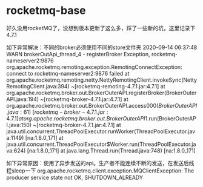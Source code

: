 # rocketmq-base
好久没用rocketMQ了，没想到版本更新了这么多，踩了一些新的坑，这里记录下 4.7.1

如下异常解决：不同的broker必须使用不同的store文件夹
2020-09-14 06:37:48 WARN brokerOutApi_thread_4 - registerBroker Exception, rocketmq-nameserver2:9876
org.apache.rocketmq.remoting.exception.RemotingConnectException: connect to rocketmq-nameserver2:9876 failed
	at org.apache.rocketmq.remoting.netty.NettyRemotingClient.invokeSync(NettyRemotingClient.java:394) ~[rocketmq-remoting-4.7.1.jar:4.7.1]
	at org.apache.rocketmq.broker.out.BrokerOuterAPI.registerBroker(BrokerOuterAPI.java:194) ~[rocketmq-broker-4.7.1.jar:4.7.1]
	at org.apache.rocketmq.broker.out.BrokerOuterAPI.access$000(BrokerOuterAPI.java:61) ~[rocketmq-broker-4.7.1.jar:4.7.1]
	at org.apache.rocketmq.broker.out.BrokerOuterAPI$1.run(BrokerOuterAPI.java:150) ~[rocketmq-broker-4.7.1.jar:4.7.1]
	at java.util.concurrent.ThreadPoolExecutor.runWorker(ThreadPoolExecutor.java:1149) [na:1.8.0_171]
	at java.util.concurrent.ThreadPoolExecutor$Worker.run(ThreadPoolExecutor.java:624) [na:1.8.0_171]
	at java.lang.Thread.run(Thread.java:748) [na:1.8.0_171]

如下异常原因：使用了异步发送的api。生产者不能连续不断的发送，在发送后线程sleep一下
org.apache.rocketmq.client.exception.MQClientException: The producer service state not OK, SHUTDOWN_ALREADY
